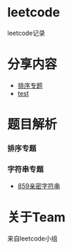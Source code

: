 # leetcode
leetcode记录

# 分享内容
- [排序专题]()
- [test](./doc/hello.md)

# 题目解析
### 排序专题
### 字符串专题
- [859亲密字符串](./code/string/859.BuddyStrings.js)

# 关于Team
来自leetcode小组